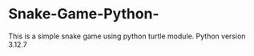 # Snake-Game-Python-
This is a simple snake game using python turtle module.
Python version 3.12.7 
